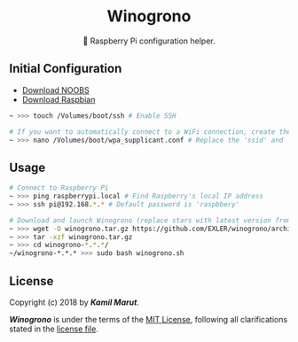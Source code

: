 <h1 align="center">Winogrono</h1>

<p align="center">🍇 Raspberry Pi configuration helper.</p>

## Initial Configuration

* [Download NOOBS](https://www.raspberrypi.org/downloads/noobs/)
* [Download Raspbian](https://www.raspberrypi.org/downloads/raspbian/)

```bash
~ >>> touch /Volumes/boot/ssh # Enable SSH

# If you want to automatically connect to a WiFi connection, create the file below using the example in the repo
~ >>> nano /Volumes/boot/wpa_supplicant.conf # Replace the 'ssid' and 'psk' variables
```

## Usage

```bash
# Connect to Raspberry Pi
~ >>> ping raspberrypi.local # Find Raspberry's local IP address
~ >>> ssh pi@192.168.*.* # Default password is 'raspbbery'

# Download and launch Winogrono (replace stars with latest version from releases)
~ >>> wget -O winogrono.tar.gz https://github.com/EXLER/winogrono/archive/*.*.*.tar.gz
~ >>> tar -xzf winogrono.tar.gz
~ >>> cd winogrono-*.*.*/
~/winogrono-*.*.* >>> sudo bash winogrono.sh
```

## License

Copyright (c) 2018 by ***Kamil Marut***.

***Winogrono*** is under the terms of the [MIT License](https://www.tldrlegal.com/l/mit), following all clarifications stated in the [license file](LICENSE).
